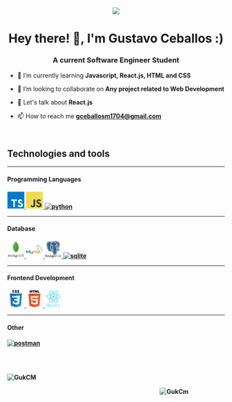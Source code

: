 <div align="center"><img align="center" src="https://miro.medium.com/max/800/0*XH3rLskyOsCqVV-j.jpg" style="width: 200px"/></div>

<h1 align="center">Hey there! 👋, I'm Gustavo Ceballos :)</h1>
<h3 align="center">A current Software Engineer Student</h3>

- 🌱 I’m currently learning **Javascript, React.js, HTML and CSS**

- 👯 I’m looking to collaborate on **Any project related to Web Development**

- 💬 Let's talk about **React.js**

- 📫 How to reach me **gceballosm1704@gmail.com**
<br>
<h2 align="left">Technologies and tools</h2>
<p align="left">
<hr>
<h4>Programming Languages<h4>
<a href="https://www.typescriptlang.org/" target="_blank" rel="noreferrer"> 
<img src="https://raw.githubusercontent.com/devicons/devicon/master/icons/typescript/typescript-original.svg" alt="typescript" width="40" height="40"/> </a>
<a href="https://developer.mozilla.org/en-US/docs/Web/JavaScript" target="_blank" rel="noreferrer"> 
<img src="https://raw.githubusercontent.com/devicons/devicon/master/icons/javascript/javascript-original.svg" alt="javascript" width="40" height="40"/> </a>
<a href="https://upload.wikimedia.org/wikipedia/commons/thumb/c/c3/Python-logo-notext.svg/1200px-Python-logo-notext.svg.png" target="_blank" rel="noreferrer">
<img src= "https://upload.wikimedia.org/wikipedia/commons/thumb/c/c3/Python-logo-notext.svg/1200px-Python-logo-notext.svg.png" alt="python" width="40" height="40"/></a>
<br>
<hr>
<h4>Database<h4>
<a href="https://www.mongodb.com/" target="_blank" rel="noreferrer"> 
<img src="https://raw.githubusercontent.com/devicons/devicon/master/icons/mongodb/mongodb-original-wordmark.svg" alt="mongodb" width="40" height="40"/> </a>
<a href="https://www.mysql.com/" target="_blank" rel="noreferrer"> 
<img src="https://raw.githubusercontent.com/devicons/devicon/master/icons/mysql/mysql-original-wordmark.svg" alt="mysql" width="40" height="40"/> </a>
<a href="https://www.postgresql.org" target="_blank" rel="noreferrer"> 
<img src="https://raw.githubusercontent.com/devicons/devicon/master/icons/postgresql/postgresql-original-wordmark.svg" alt="postgresql" width="40" height="40"/> </a>
<a href="https://www.sqlite.org/" target="_blank" rel="noreferrer"> 
<img src="https://www.vectorlogo.zone/logos/sqlite/sqlite-icon.svg" alt="sqlite" width="40" height="40"/> </a>
<br>
<hr>
<h4>Frontend Development<h4>
<a href="https://www.w3schools.com/css/" target="_blank" rel="noreferrer"> 
<img src="https://raw.githubusercontent.com/devicons/devicon/master/icons/css3/css3-original-wordmark.svg" alt="css3" width="40" height="40"/> </a>
<a href="https://www.w3.org/html/" target="_blank" rel="noreferrer"> 
<img src="https://raw.githubusercontent.com/devicons/devicon/master/icons/html5/html5-original-wordmark.svg" alt="html5" width="40" height="40"/> </a>
<a href="https://reactjs.org/" target="_blank" rel="noreferrer"> 
<img src="https://raw.githubusercontent.com/devicons/devicon/master/icons/react/react-original-wordmark.svg" alt="react" width="40" height="40"/> </a>
<br>
<hr>
<h4>Other<h4>
<a href="https://postman.com" target="_blank" rel="noreferrer"> 
<img src="https://www.vectorlogo.zone/logos/getpostman/getpostman-icon.svg" alt="postman" width="40" height="40"/> </a>
</p>
<br>
<br>
<p><img align="left" width="350" height="350" src="https://github-readme-stats.vercel.app/api/top-langs?username=GukCM&show_icons=true&locale=en&layout=compact" alt="GukCM" /></p>
<br>
<p>&nbsp;<img align="center" width="550" height="550" src="https://github-readme-stats.vercel.app/api?username=GukCM&show_icons=true&locale=en" alt="GukCm" /></p>
